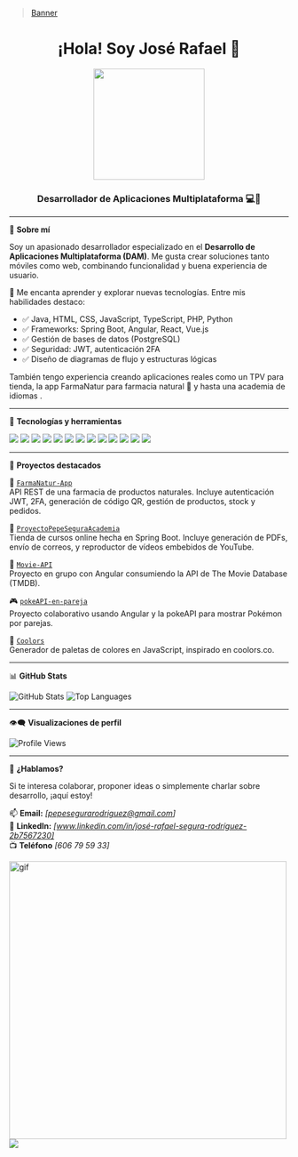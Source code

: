<blockquote class="imgur-embed-pub" lang="en" data-id="a/nVW9CFg"  ><a href="//imgur.com/a/nVW9CFg">Banner</a></blockquote><script async src="//s.imgur.com/min/embed.js" charset="utf-8"></script>



<h1 align="center">¡Hola! Soy José Rafael 👋</h1>

<p align="center">
  <img src="https://media.giphy.com/media/LMt9638dO8dftAjtco/giphy.gif" width="200"/>
</p>

<h3 align="center">Desarrollador de Aplicaciones Multiplataforma 💻📱</h3>

---

🎯 **Sobre mí**

Soy un apasionado desarrollador especializado en el **Desarrollo de Aplicaciones Multiplataforma (DAM)**. Me gusta crear soluciones tanto móviles como web, combinando funcionalidad y buena experiencia de usuario.

💬 Me encanta aprender y explorar nuevas tecnologías. Entre mis habilidades destaco:

- ✅ Java, HTML, CSS, JavaScript, TypeScript, PHP, Python
- ✅ Frameworks: Spring Boot, Angular, React, Vue.js
- ✅ Gestión de bases de datos (PostgreSQL)
- ✅ Seguridad: JWT, autenticación 2FA
- ✅ Diseño de diagramas de flujo y estructuras lógicas

También tengo experiencia creando aplicaciones reales como un TPV para tienda,  la app FarmaNatur para farmacia natural 🌿 y hasta una academia de idiomas .

---

🧰 **Tecnologías y herramientas**

<p align="left">
  <img src="https://img.shields.io/badge/Java-ED8B00?style=for-the-badge&logo=java&logoColor=white"/>
  <img src="https://img.shields.io/badge/HTML5-E34F26?style=for-the-badge&logo=html5&logoColor=white"/>
  <img src="https://img.shields.io/badge/CSS3-1572B6?style=for-the-badge&logo=css3&logoColor=white"/>
  <img src="https://img.shields.io/badge/JavaScript-F7DF1E?style=for-the-badge&logo=javascript&logoColor=black"/>
  <img src="https://img.shields.io/badge/TypeScript-3178C6?style=for-the-badge&logo=typescript&logoColor=white"/>
  <img src="https://img.shields.io/badge/PHP-777BB4?style=for-the-badge&logo=php&logoColor=white"/>
  <img src="https://img.shields.io/badge/Python-3776AB?style=for-the-badge&logo=python&logoColor=white"/>
  <img src="https://img.shields.io/badge/React-20232A?style=for-the-badge&logo=react&logoColor=61DAFB"/>
  <img src="https://img.shields.io/badge/Vue.js-35495E?style=for-the-badge&logo=vue.js&logoColor=4FC08D"/>
  <img src="https://img.shields.io/badge/Spring%20Boot-6DB33F?style=for-the-badge&logo=springboot&logoColor=white"/>
  <img src="https://img.shields.io/badge/PostgreSQL-336791?style=for-the-badge&logo=postgresql&logoColor=white"/>
  <img src="https://img.shields.io/badge/Linux-FCC624?style=for-the-badge&logo=linux&logoColor=black"/>
  <img src="https://img.shields.io/badge/GitHub-181717?style=for-the-badge&logo=github&logoColor=white"/>
</p>


---

📌 **Proyectos destacados**

🧪 [`FarmaNatur-App`](https://github.com/ppsegur/FarmaNatur-App)  
API REST de una farmacia de productos naturales. Incluye autenticación JWT, 2FA, generación de código QR, gestión de productos, stock y pedidos.

🧾 [`ProyectoPepeSeguraAcademia`](https://github.com/ppsegur/ProyectoPepeSeguraAcademia)  
Tienda de cursos online hecha en Spring Boot. Incluye generación de PDFs, envío de correos, y reproductor de vídeos embebidos de YouTube.

🎥 [`Movie-API`](https://github.com/ppsegur/Movie-API)  
Proyecto en grupo con Angular consumiendo la API de The Movie Database (TMDB).

🎮 [`pokeAPI-en-pareja`](https://github.com/pablocamara9/pokeAPI-en-parejas)  
Proyecto colaborativo usando Angular y la pokeAPI para mostrar Pokémon por parejas.

🎨 [`Coolors`](https://github.com/ppsegur/Coolors)  
Generador de paletas de colores en JavaScript, inspirado en coolors.co.

---

📊 **GitHub Stats**

<p align="left">
  <img src="https://github-readme-stats.vercel.app/api?username=ppsegur&show_icons=true&theme=tokyonight" alt="GitHub Stats"/>
  <img src="https://github-readme-stats.vercel.app/api/top-langs/?username=ppsegur&layout=compact&theme=tokyonight" alt="Top Languages"/>
</p>

---

👁‍🗨 **Visualizaciones de perfil**

![Profile Views](https://komarev.com/ghpvc/?username=ppsegur&label=Profile%20views&color=0e75b6&style=flat)

---

🎯 **¿Hablamos?**

Si te interesa colaborar, proponer ideas o simplemente charlar sobre desarrollo, ¡aquí estoy!

📫 **Email:** _[pepesegurarodriguez@gmail.com]_  
🔗 **LinkedIn:** _[www.linkedin.com/in/josé-rafael-segura-rodríguez-2b7567230]_  
📺 **Teléfono** _[606 79 59 33]_


 <img src="https://media3.giphy.com/media/v1.Y2lkPTc5MGI3NjExbXBuZTh3ancyNmRhMHJyMDFobDhxemg1NWZlemlpNmx4aDdqYjM3biZlcD12MV9pbnRlcm5hbF9naWZfYnlfaWQmY3Q9Zw/JqmupuTVZYaQX5s094/giphy.gif" alt="gif" width="500"/>
<img src = "https://smashdle.net/img/CompleteAll.ef23147a.png" />

